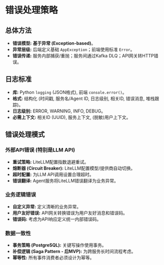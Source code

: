# 错误处理策略

## 总体方法
*   **错误模型:** **基于异常 (Exception-based)**。
*   **异常层级:** 后端定义基础 `AppException`；前端使用标准 `Error`。
*   **错误传递:** 服务内部捕获/重抛；服务间通过Kafka DLQ；API网关转HTTP错误。

## 日志标准
*   **库:** Python `logging` (JSON格式), 前端 `console.error()`。
*   **格式:** 结构化 (时间戳, 服务名/Agent ID, 日志级别, 相关ID, 错误消息, 堆栈跟踪)。
*   **日志级别:** ERROR, WARNING, INFO, DEBUG。
*   **必需上下文:** 相关ID (UUID), 服务上下文, (脱敏)用户上下文。

## 错误处理模式
### 外部API错误 (特别是LLM API)
*   **重试策略:** LiteLLM配置指数退避重试。
*   **熔断器 (Circuit Breaker):** LiteLLM配置模型/提供商自动切换。
*   **超时配置:** 为LLM API调用设置合理超时。
*   **错误翻译:** Agent服务将LiteLLM错误翻译为业务异常。
### 业务逻辑错误
*   **自定义异常:** 定义清晰的业务异常。
*   **用户友好错误:** API网关转换错误为用户友好消息和错误码。
*   **错误码:** 考虑为API响应定义统一内部错误码。
### 数据一致性
*   **事务策略 (PostgreSQL):** 关键写操作使用事务。
*   **补偿逻辑 (Saga Pattern - 后MVP):** 为跨服务长时间流程考虑。
*   **幂等性:** 所有事件消费者必须设计为幂等。
